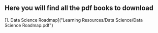 ## Here you will find all the pdf books to download

[1. Data Science Roadmap]("Learning Resources/Data Science/Data Science Roadmap.pdf")